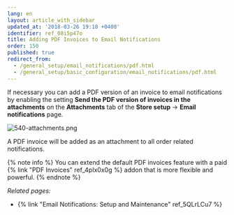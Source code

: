 ```yaml
---
lang: en
layout: article_with_sidebar
updated_at: '2018-03-26 19:18 +0400'
identifier: ref_08i5p47o
title: Adding PDF Invoices to Email Notifications
order: 150
published: true
redirect_from:
  - /general_setup/email_notifications/pdf.html
  - /general_setup/basic_configuration/email_notifications/pdf.html
---
```

If necessary you can add a PDF version of an invoice to email notifications by enabling the setting **Send the PDF version of invoices in the attachments** on the **Attachments** tab of the **Store setup** -> **Email notifications** page. 

![540-attachments.png]({{site.baseurl}}/attachments/ref_08i5p47o/540-attachments.png)

A PDF invoice will be added as an attachment to all order related notifications.

{% note info %}
You can extend the default PDF invoices feature with a paid {% link "PDF Invoices" ref_4pIx0x0g %} addon that is more flexible and powerful.
{% endnote %}


_Related pages:_

   * {% link "Email Notifications: Setup and Maintenance" ref_5QLrLCu7 %}
